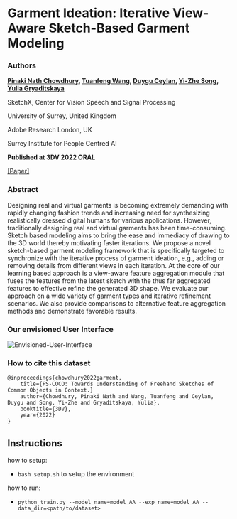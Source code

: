 # Garment Ideation: Iterative View-Aware Sketch-Based Garment Modeling

### **Authors**

**[Pinaki Nath Chowdhury](https://pinakinathc.me), [Tuanfeng Wang](tuanfeng.github.io/), [Duygu Ceylan](https://www.duygu-ceylan.com/), [Yi-Zhe Song](https://scholar.google.co.uk/citations?user=irZFP_AAAAAJ&hl=en), [Yulia Gryaditskaya](https://yulia.gryaditskaya.com/)**


SketchX, Center for Vision Speech and Signal Processing

University of Surrey, United Kingdom

Adobe Research London, UK

Surrey Institute for People Centred AI

**Published at 3DV 2022 ORAL**

[[Paper]](http://www.pinakinathc.me/assets/papers/3DV_2022.pdf)


### **Abstract**
Designing real and virtual garments is becoming extremely demanding with rapidly changing fashion trends and increasing need for synthesizing realistically dressed digital humans for various applications. However, traditionally designing real and virtual garments has been time-consuming. Sketch based modeling aims to bring the ease and immediacy of drawing to the 3D world thereby motivating faster iterations. We propose a novel sketch-based garment modeling framework that is specifically targeted to synchronize with the iterative process of garment ideation, e.g., adding or removing details from different views in each iteration. At the core of our learning based approach is a view-aware feature aggregation module that fuses the features from the latest sketch with the thus far aggregated features to effective refine the generated 3D shape. We evaluate our approach on a wide variety of garment types and iterative refinement scenarios. We also provide comparisons to alternative feature aggregation methods and demonstrate favorable results. 


### **Our envisioned User Interface**
![Envisioned-User-Interface](/assets/assets/images/3DV22-teaser.png)

### **How to cite this dataset**
```
@inproceedings{chowdhury2022garment,
    title={FS-COCO: Towards Understanding of Freehand Sketches of Common Objects in Context.}
    author={Chowdhury, Pinaki Nath and Wang, Tuanfeng and Ceylan, Duygu and Song, Yi-Zhe and Gryaditskaya, Yulia},
    booktitle={3DV},
    year={2022}
}
```

## Instructions

how to setup:

- `bash setup.sh` to setup the environment

how to run:

- `python train.py --model_name=model_AA --exp_name=model_AA --data_dir=<path/to/dataset>`
